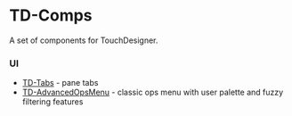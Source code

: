 # TD-Comps
A set of components for TouchDesigner.

### UI
- [TD-Tabs](./TD-Tabs.md) - pane tabs
- [TD-AdvancedOpsMenu](./TD-AdvancedOpsMenu.md) - classic ops menu with user palette and fuzzy filtering features